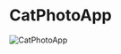 # CatPhotoApp

![CatPhotoApp](https://github.com/KingSD0/CatPhotoApp/assets/93257057/3010f2b6-94e8-4fdc-ac72-cd82fba58880)
